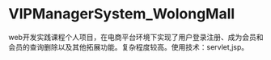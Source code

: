 # VIPManagerSystem_WolongMall
 web开发实践课程个人项目，在电商平台环境下实现了用户登录注册、成为会员和会员的查询删除以及其他拓展功能。复杂程度较高。使用技术：servlet,jsp。
